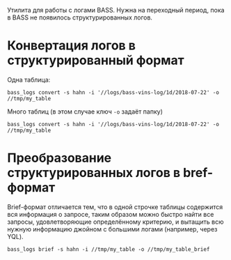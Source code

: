 Утилита для работы с логами BASS. Нужна на переходный период, пока в BASS не появилось структурированных логов.

# Конвертация логов в структурированный формат

Одна таблица:
```
bass_logs convert -s hahn -i '//logs/bass-vins-log/1d/2018-07-22' -o //tmp/my_table
```

Много таблиц (в этом случае ключ ```-o``` задаёт папку)
```
bass_logs convert -s hahn -i '//logs/bass-vins-log/1d/2018-07-22' -o //tmp/my_table
```

# Преобразование структурированных логов в bref-формат

Brief-формат отличается тем, что в одной строчке таблицы содержится вся информация о запросе, таким образом можно быстро найти все запросы, удовлетворяющие определённому критерию, и вытащить всю нужную информацию джойном с большими логами (например, через YQL).

```
bass_logs brief -s hahn -i //tmp/my_table -o //tmp/my_table_brief
```
